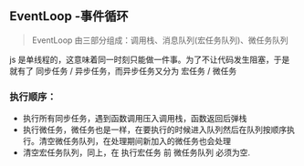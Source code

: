 ## EventLoop -事件循环

> EventLoop 由三部分组成：调用栈、消息队列(宏任务队列)、微任务队列

js 是单线程的，这意味着同一时刻只能做一件事。为了不让代码发生阻塞，于是就有了 同步任务 / 异步任务，而异步任务又分为 宏任务 / 微任务

### 执行顺序：

- 执行所有同步任务，遇到函数调用压入调用栈，函数返回后弹栈
- 执行微任务，微任务也是一样，在要执行的时候进入队列然后在队列按顺序执行。清空微任务队列，在处理期间新加入的微任务也会处理
- 清空宏任务队列，同上，在 执行宏任务 前 微任务队列 必须为空.
